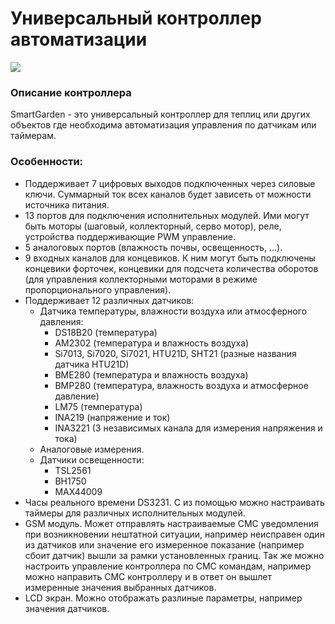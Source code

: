 # Универсальный контроллер автоматизации #

![](https://github.com/intel-1/SmartGarden/blob/main/_TOP_0568_.jpg)

### Описание контроллера ###
SmartGarden - это универсальный контроллер для теплиц или других объектов где необходима автоматизация управления по датчикам или таймерам. 



### Особенности: ###
+	Поддерживает 7 цифровых выходов подключенных через силовые ключи. Суммарный ток всех каналов будет зависеть от можности источника питания.
+	13 портов для подключения исполнительных модулей. Ими могут быть моторы (шаговый, коллекторный, серво мотор), реле, устройства поддерживающие PWM управление.
+	5 аналоговых портов (влажность почвы, освещенность, ...).
+	9 входных каналов для концевиков. К ним могут быть подключены концевики форточек, концевики для подсчета количества оборотов (для управления коллекторными моторами в режиме пропорционального управления).
+	Поддерживает 12 различных датчиков:
    *	Датчика температуры, влажности воздуха или атмосферного давления:
        * DS18B20 (температура)
        * AM2302 (температура и влажность воздуха)
        * Si7013, Si7020, Si7021, HTU21D, SHT21 (разные названия датчика HTU21D)
        * BME280 (температура и влажность воздуха)
        * BMP280 (температура, влажность воздуха и атмосферное давление)
        * LM75 (температура)
        * INA219 (напряжение и ток)
        * INA3221 (3 независимых канала для измерения напряжения и тока)	
    * Аналоговые измерения.
    * Датчики освещенности:
        * TSL2561
        * BH1750
        * MAX44009
+	Часы реального времени DS3231. С из помощью можно настраивать таймеры для различных исполнительных модулей.
+	GSM модуль. Может отправлять настраиваемые СМС уведомления при возникновении нештатной ситуации, например неисправен один из датчиков или значение его измеренное показание (например сбоит датчик) вышли за рамки установленных границ. Так же можно настроить управление контроллера по СМС командам, например можно направить СМС контроллеру и в ответ он вышлет измеренные значения выбранных датчиков.
+  LCD экран. Можно отображать разлиные параметры, например значения датчиков.


